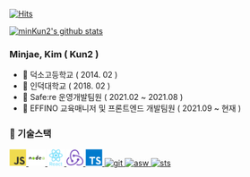 [![Hits](https://hits.seeyoufarm.com/api/count/incr/badge.svg?url=https://github.com/minKun2)](https://hits.seeyoufarm.com)

[![minKun2's github stats](https://github-readme-stats.vercel.app/api?username=minKun2)](https://github.com/junilhwang)

### Minjae, Kim ( Kun2 )

- :school: 덕소고등학교 ( 2014. 02 )
- :school: 인덕대학교   ( 2018. 02 )
- :office: Safe:re 운영개발팀원 ( 2021.02 ~ 2021.08 )
- :office: EFFINO 교육매니저 및 프론트엔드 개발팀원 ( 2021.09 ~ 현재 )

### 🔭 기술스택
<p align="left">  
  <a href="https://developer.mozilla.org/en-US/docs/Web/JavaScript" target="_blank"> 
    <img src="https://raw.githubusercontent.com/devicons/devicon/master/icons/javascript/javascript-original.svg" alt="javascript" width="30" height="30"/> 
  </a> 
  <a href="https://nodejs.org" target="_blank"> 
    <img src="https://raw.githubusercontent.com/devicons/devicon/master/icons/nodejs/nodejs-original-wordmark.svg" alt="nodejs" width="30" height="30"/>
  </a>
  <a href="https://reactjs.org/" target="_blank"> 
    <img src="https://raw.githubusercontent.com/devicons/devicon/master/icons/react/react-original-wordmark.svg" alt="react" width="30" height="30"/>
  </a>
  <a href="https://redux.js.org" target="_blank">
    <img src="https://raw.githubusercontent.com/devicons/devicon/master/icons/redux/redux-original.svg" alt="redux" width="30" height="30"/>
  </a> 
  <a href="https://www.typescriptlang.org/" target="_blank"> 
    <img src="https://raw.githubusercontent.com/devicons/devicon/master/icons/typescript/typescript-original.svg" alt="typescript" width="30" height="30"/>
  </a>
  <a href="https://git-scm.com/" target="_blank">
<img src="https://www.vectorlogo.zone/logos/git-scm/git-scm-icon.svg" alt="git" width="30" height="30"/>
</a>
  <a href="https://aws.amazon.com/" target="_blank">
    <img src="https://www.vectorlogo.zone/logos/amazon/amazon-tile.svg" alt="asw" width="30" height="30"/>
  </a>
  <a href="https://spring.io/tools" target="_blank">
    <img src="https://www.vectorlogo.zone/logos/springio/springio-icon.svg" alt="sts" width="30" height="30"/>
  </a>
</p>
    <br/>
